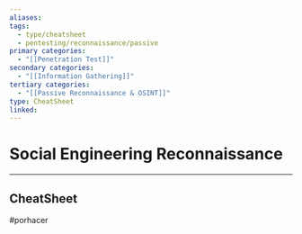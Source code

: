 ```yaml
---
aliases:
tags:
  - type/cheatsheet
  - pentesting/reconnaissance/passive
primary categories:
  - "[[Penetration Test]]"
secondary categories:
  - "[[Information Gathering]]"
tertiary categories:
  - "[[Passive Reconnaissance & OSINT]]"
type: CheatSheet
linked:
---
```

# Social Engineering Reconnaissance

***

## CheatSheet

#porhacer 